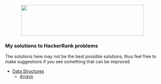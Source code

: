 <p align="center">
  <img width=400" height="100" src="https://blog.hackerrank.com/wp-content/uploads/2017/10/logo_HRwordmark2700x670_2-1.png">
</p>

### My solutions to HackerRank problems

The solutions here may not be the best possible solutions, thus feel free to make suggestions if you see something that can be improved. 

* [Data Structures](https://github.com/)
  * [Arrays]()
